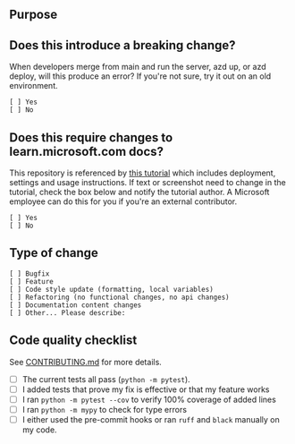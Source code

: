 ## Purpose

<!-- Describe the intention of the changes being proposed. What problem does it solve or functionality does it add? -->


## Does this introduce a breaking change?

When developers merge from main and run the server, azd up, or azd deploy, will this produce an error?
If you're not sure, try it out on an old environment.

```
[ ] Yes
[ ] No
```

## Does this require changes to learn.microsoft.com docs?

This repository is referenced by [this tutorial](https://learn.microsoft.com/azure/developer/python/get-started-app-chat-template?tabs=github-codespaces)
which includes deployment, settings and usage instructions. If text or screenshot need to change in the tutorial,
check the box below and notify the tutorial author. A Microsoft employee can do this for you if you're an external contributor.

```
[ ] Yes
[ ] No
```

## Type of change

```
[ ] Bugfix
[ ] Feature
[ ] Code style update (formatting, local variables)
[ ] Refactoring (no functional changes, no api changes)
[ ] Documentation content changes
[ ] Other... Please describe:
```

## Code quality checklist

See [CONTRIBUTING.md](https://github.com/Azure-Samples/azure-search-openai-demo/blob/main/CONTRIBUTING.md#submit-pr) for more details.

- [ ] The current tests all pass (`python -m pytest`).
- [ ] I added tests that prove my fix is effective or that my feature works
- [ ] I ran `python -m pytest --cov` to verify 100% coverage of added lines
- [ ] I ran `python -m mypy` to check for type errors
- [ ] I either used the pre-commit hooks or ran `ruff` and `black` manually on my code.
